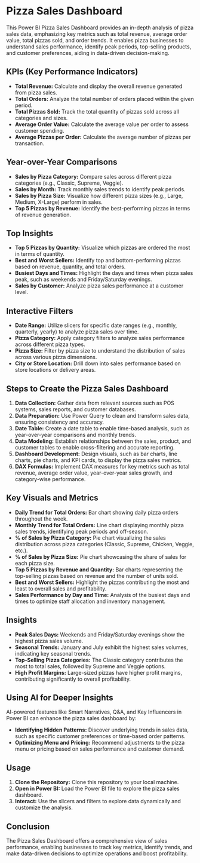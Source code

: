 # Pizza Sales Dashboard

This Power BI Pizza Sales Dashboard provides an in-depth analysis of pizza sales data, emphasizing key metrics such as total revenue, average order value, total pizzas sold, and order trends. It enables pizza businesses to understand sales performance, identify peak periods, top-selling products, and customer preferences, aiding in data-driven decision-making.

## KPIs (Key Performance Indicators)
- **Total Revenue:** Calculate and display the overall revenue generated from pizza sales.
- **Total Orders:** Analyze the total number of orders placed within the given period.
- **Total Pizzas Sold:** Track the total quantity of pizzas sold across all categories and sizes.
- **Average Order Value:** Calculate the average value per order to assess customer spending.
- **Average Pizzas per Order:** Calculate the average number of pizzas per transaction.

## Year-over-Year Comparisons
- **Sales by Pizza Category:** Compare sales across different pizza categories (e.g., Classic, Supreme, Veggie).
- **Sales by Month:** Track monthly sales trends to identify peak periods.
- **Sales by Pizza Size:** Visualize how different pizza sizes (e.g., Large, Medium, X-Large) perform in sales.
- **Top 5 Pizzas by Revenue:** Identify the best-performing pizzas in terms of revenue generation.

## Top Insights
- **Top 5 Pizzas by Quantity:** Visualize which pizzas are ordered the most in terms of quantity.
- **Best and Worst Sellers:** Identify top and bottom-performing pizzas based on revenue, quantity, and total orders.
- **Busiest Days and Times:** Highlight the days and times when pizza sales peak, such as weekends and Friday/Saturday evenings.
- **Sales by Customer:** Analyze pizza sales performance at a customer level.

## Interactive Filters
- **Date Range:** Utilize slicers for specific date ranges (e.g., monthly, quarterly, yearly) to analyze pizza sales over time.
- **Pizza Category:** Apply category filters to analyze sales performance across different pizza types.
- **Pizza Size:** Filter by pizza size to understand the distribution of sales across various pizza dimensions.
- **City or Store Location:** Drill down into sales performance based on store locations or delivery areas.

## Steps to Create the Pizza Sales Dashboard
1. **Data Collection:** Gather data from relevant sources such as POS systems, sales reports, and customer databases.
2. **Data Preparation:** Use Power Query to clean and transform sales data, ensuring consistency and accuracy.
3. **Date Table:** Create a date table to enable time-based analysis, such as year-over-year comparisons and monthly trends.
4. **Data Modeling:** Establish relationships between the sales, product, and customer tables to enable cross-filtering and accurate reporting.
5. **Dashboard Development:** Design visuals, such as bar charts, line charts, pie charts, and KPI cards, to display the pizza sales metrics.
6. **DAX Formulas:** Implement DAX measures for key metrics such as total revenue, average order value, year-over-year sales growth, and category-wise performance.

## Key Visuals and Metrics
- **Daily Trend for Total Orders:** Bar chart showing daily pizza orders throughout the week.
- **Monthly Trend for Total Orders:** Line chart displaying monthly pizza sales trends, identifying peak periods and off-season.
- **% of Sales by Pizza Category:** Pie chart visualizing the sales distribution across pizza categories (Classic, Supreme, Chicken, Veggie, etc.).
- **% of Sales by Pizza Size:** Pie chart showcasing the share of sales for each pizza size.
- **Top 5 Pizzas by Revenue and Quantity:** Bar charts representing the top-selling pizzas based on revenue and the number of units sold.
- **Best and Worst Sellers:** Highlight the pizzas contributing the most and least to overall sales and profitability.
- **Sales Performance by Day and Time:** Analysis of the busiest days and times to optimize staff allocation and inventory management.

## Insights
- **Peak Sales Days:** Weekends and Friday/Saturday evenings show the highest pizza sales volume.
- **Seasonal Trends:** January and July exhibit the highest sales volumes, indicating key seasonal trends.
- **Top-Selling Pizza Categories:** The Classic category contributes the most to total sales, followed by Supreme and Veggie options.
- **High Profit Margins:** Large-sized pizzas have higher profit margins, contributing significantly to overall profitability.

## Using AI for Deeper Insights
AI-powered features like Smart Narratives, Q&A, and Key Influencers in Power BI can enhance the pizza sales dashboard by:
- **Identifying Hidden Patterns:** Discover underlying trends in sales data, such as specific customer preferences or time-based order patterns.
- **Optimizing Menu and Pricing:** Recommend adjustments to the pizza menu or pricing based on sales performance and customer demand.

## Usage
1. **Clone the Repository:** Clone this repository to your local machine.
2. **Open in Power BI:** Load the Power BI file to explore the pizza sales dashboard.
3. **Interact:** Use the slicers and filters to explore data dynamically and customize the analysis.

## Conclusion
The Pizza Sales Dashboard offers a comprehensive view of sales performance, enabling businesses to track key metrics, identify trends, and make data-driven decisions to optimize operations and boost profitability.
